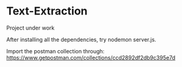 # Text-Extraction

Project under work

After installing all the dependencies, try nodemon server.js.

Import the postman collection through: https://www.getpostman.com/collections/ccd2892df2db9c395e7d
